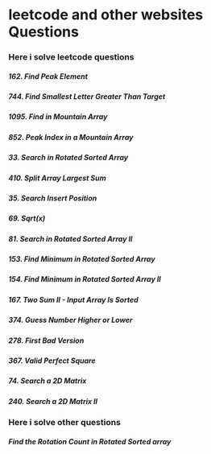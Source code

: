 # leetcode and other websites Questions

### Here i solve leetcode questions
##### 162. Find Peak Element
##### 744. Find Smallest Letter Greater Than Target
##### 1095. Find in Mountain Array
##### 852. Peak Index in a Mountain Array
##### 33. Search in Rotated Sorted Array
##### 410. Split Array Largest Sum
##### 35. Search Insert Position
##### 69. Sqrt(x)
#####  81. Search in Rotated Sorted Array II
##### 153. Find Minimum in Rotated Sorted Array
##### 154. Find Minimum in Rotated Sorted Array II
##### 167. Two Sum II - Input Array Is Sorted
##### 374. Guess Number Higher or Lower
##### 278. First Bad Version
##### 367. Valid Perfect Square
##### 74. Search a 2D Matrix
##### 240. Search a 2D Matrix II

### Here i solve other questions
##### Find the Rotation Count in Rotated Sorted array
